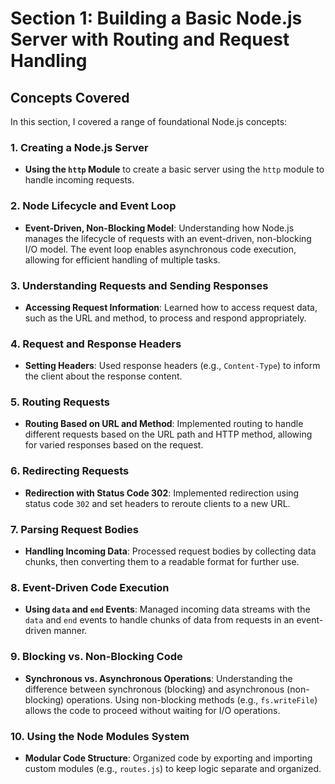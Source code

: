 # Section 1: Building a Basic Node.js Server with Routing and Request Handling

## Concepts Covered

In this section, I covered a range of foundational Node.js concepts:

### 1. Creating a Node.js Server
- **Using the `http` Module** to create a basic server using the `http` module to handle incoming requests.

### 2. Node Lifecycle and Event Loop
- **Event-Driven, Non-Blocking Model**: Understanding how Node.js manages the lifecycle of requests with an event-driven, non-blocking I/O model. The event loop enables asynchronous code execution, allowing for efficient handling of multiple tasks.

### 3. Understanding Requests and Sending Responses
- **Accessing Request Information**: Learned how to access request data, such as the URL and method, to process and respond appropriately.

### 4. Request and Response Headers
- **Setting Headers**: Used response headers (e.g., `Content-Type`) to inform the client about the response content.

### 5. Routing Requests
- **Routing Based on URL and Method**: Implemented routing to handle different requests based on the URL path and HTTP method, allowing for varied responses based on the request.

### 6. Redirecting Requests
- **Redirection with Status Code 302**: Implemented redirection using status code `302` and set headers to reroute clients to a new URL.

### 7. Parsing Request Bodies
- **Handling Incoming Data**: Processed request bodies by collecting data chunks, then converting them to a readable format for further use.

### 8. Event-Driven Code Execution
- **Using `data` and `end` Events**: Managed incoming data streams with the `data` and `end` events to handle chunks of data from requests in an event-driven manner.

### 9. Blocking vs. Non-Blocking Code
- **Synchronous vs. Asynchronous Operations**: Understanding the difference between synchronous (blocking) and asynchronous (non-blocking) operations. Using non-blocking methods (e.g., `fs.writeFile`) allows the code to proceed without waiting for I/O operations.

### 10. Using the Node Modules System
- **Modular Code Structure**: Organized code by exporting and importing custom modules (e.g., `routes.js`) to keep logic separate and organized.